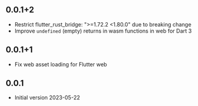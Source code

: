 ## 0.0.1+2

 - Restrict flutter_rust_bridge: ">=1.72.2 <1.80.0" due to breaking change
 - Improve `undefined` (empty) returns in wasm functions in web for Dart 3

## 0.0.1+1

 - Fix web asset loading for Flutter web

## 0.0.1

 - Initial version 2023-05-22

